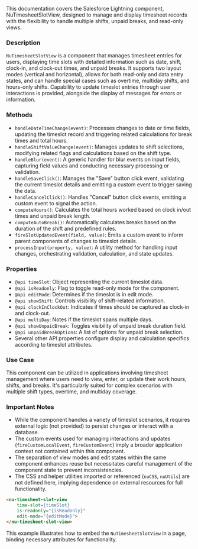 This documentation covers the Salesforce Lightning component, NuTimesheetSlotView, designed to manage and display timesheet records with the flexibility to handle multiple shifts, unpaid breaks, and read-only views.

### Description

`NuTimesheetSlotView` is a component that manages timesheet entries for users, displaying time slots with detailed information such as date, shift, clock-in, and clock-out times, and unpaid breaks. It supports two layout modes (vertical and horizontal), allows for both read-only and data entry states, and can handle special cases such as overtime, multiday shifts, and hours-only shifts. Capability to update timeslot entries through user interactions is provided, alongside the display of messages for errors or information.

### Methods

- `handleDateTimeChange(event)`: Processes changes to date or time fields, updating the timeslot record and triggering related calculations for break times and total hours.
- `handleShiftValueChange(event)`: Manages updates to shift selections, modifying related flags and calculations based on the shift type.
- `handleBlur(event)`: A generic handler for blur events on input fields, capturing field values and conducting necessary processing or validation.
- `handleSaveClick()`: Manages the "Save" button click event, validating the current timeslot details and emitting a custom event to trigger saving the data.
- `handleCancelClick()`: Handles "Cancel" button click events, emitting a custom event to signal the action.
- `computeHours()`: Calculates the total hours worked based on clock in/out times and unpaid break length.
- `computeAutoBreak()`: Automatically calculates breaks based on the duration of the shift and predefined rules.
- `fireSlotUpdatedEvent(field, value)`: Emits a custom event to inform parent components of changes to timeslot details.
- `processInput(property, value)`: A utility method for handling input changes, orchestrating validation, calculation, and state updates.

### Properties

- `@api timeSlot`: Object representing the current timeslot data.
- `@api isReadonly`: Flag to toggle read-only mode for the component.
- `@api editMode`: Determines if the timeslot is in edit mode.
- `@api showShift`: Controls visibility of shift-related information.
- `@api clockInClockOut`: Indicates if times should be captured as clock-in and clock-out.
- `@api multiDay`: Notes if the timeslot spans multiple days.
- `@api showUnpaidBreak`: Toggles visibility of unpaid break duration field.
- `@api unpaidBreakOptions`: A list of options for unpaid break selection.
- Several other API properties configure display and calculation specifics according to timeslot attributes.

### Use Case

This component can be utilized in applications involving timesheet management where users need to view, enter, or update their work hours, shifts, and breaks. It's particularly suited for complex scenarios with multiple shift types, overtime, and multiday coverage.

### Important Notes

- While the component handles a variety of timeslot scenarios, it requires external logic (not provided) to persist changes or interact with a database.
- The custom events used for managing interactions and updates (`fireCustomLocalEvent`, `fireCustomEvent`) imply a broader application context not contained within this component.
- The separation of view modes and edit states within the same component enhances reuse but necessitates careful management of the component state to prevent inconsistencies.
- The CSS and helper utilities imported or referenced (`nuCSS`, `nuUtils`) are not defined here, implying dependence on external resources for full functionality.

```html
<nu-timesheet-slot-view
    time-slot={timeSlot}
    is-readonly="{isReadonly}"
    edit-mode="{editMode}">
</nu-timesheet-slot-view>
```

This example illustrates how to embed the `NuTimesheetSlotView` in a page, binding necessary attributes for functionality.